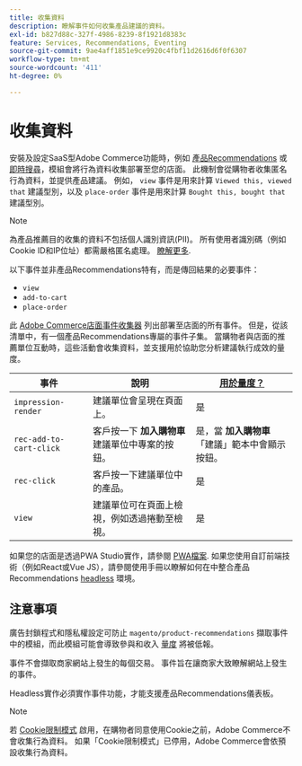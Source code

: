 ```yaml
---
title: 收集資料
description: 瞭解事件如何收集產品建議的資料。
exl-id: b827d88c-327f-4986-8239-8f1921d8383c
feature: Services, Recommendations, Eventing
source-git-commit: 9ae4aff1851e9ce9920c4fbf11d2616d6f0f6307
workflow-type: tm+mt
source-wordcount: '411'
ht-degree: 0%

---
```


# 收集資料

安裝及設定SaaS型Adobe Commerce功能時，例如 [產品Recommendations](install-configure.md) 或 [即時搜尋](https://experienceleague.adobe.com/docs/commerce-merchant-services/live-search/onboard/install.html)，模組會將行為資料收集部署至您的店面。 此機制會從購物者收集匿名行為資料，並提供產品建議。 例如， `view` 事件是用來計算 `Viewed this, viewed that` 建議型別，以及 `place-order` 事件是用來計算 `Bought this, bought that` 建議型別。

>[!NOTE]
>
>為產品推薦目的收集的資料不包括個人識別資訊(PII)。 所有使用者識別碼（例如Cookie ID和IP位址）都需嚴格匿名處理。 [瞭解更多](https://www.adobe.com/privacy/experience-cloud.html).

以下事件並非產品Recommendations特有，而是傳回結果的必要事件：

- `view`
- `add-to-cart`
- `place-order`

此 [Adobe Commerce店面事件收集器](https://developer.adobe.com/commerce/services/shared-services/storefront-events/collector/#quick-start) 列出部署至店面的所有事件。 但是，從該清單中，有一個產品Recommendations專屬的事件子集。 當購物者與店面的推薦單位互動時，這些活動會收集資料，並支援用於協助您分析建議執行成效的量度。

| 事件 | 說明 | [用於量度？](workspace.md) |
| --- | --- | --- |
| `impression-render` | 建議單位會呈現在頁面上。 | 是 |
| `rec-add-to-cart-click` | 客戶按一下 **加入購物車** 建議單位中專案的按鈕。 | 是，當 **加入購物車** 「建議」範本中會顯示按鈕。 |
| `rec-click` | 客戶按一下建議單位中的產品。 | 是 |
| `view` | 建議單位可在頁面上檢視，例如透過捲動至檢視。 | 是 |

如果您的店面是透過PWA Studio實作，請參閱 [PWA檔案](https://developer.adobe.com/commerce/pwa-studio/integrations/product-recommendations/). 如果您使用自訂前端技術（例如React或Vue JS），請參閱使用手冊以瞭解如何在中整合產品Recommendations [headless](headless.md) 環境。

## 注意事項

廣告封鎖程式和隱私權設定可防止 `magento/product-recommendations` 擷取事件中的模組，而此模組可能會導致參與和收入 [量度](workspace.md) 將被低報。

事件不會擷取商家網站上發生的每個交易。 事件旨在讓商家大致瞭解網站上發生的事件。

Headless實作必須實作事件功能，才能支援產品Recommendations儀表板。

>[!NOTE]
>
>若 [Cookie限制模式](https://experienceleague.adobe.com/docs/commerce-admin/start/compliance/privacy/compliance-cookie-law.html) 啟用，在購物者同意使用Cookie之前，Adobe Commerce不會收集行為資料。 如果「Cookie限制模式」已停用，Adobe Commerce會依預設收集行為資料。
